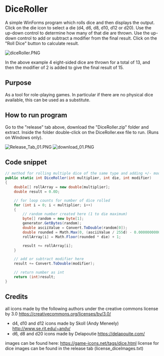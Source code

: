 # DiceRoller

A simple WinForms program which rolls dice and then displays the output. Click on the die icon to select a die (d4, d6, d8, d10, d12 or d20). Use the up-down control to determine how many of that die are thrown. Use the up-down control to add or subtract a modifier from the final result. Click on the "Roll Dice" button to calculate result.

![diceRoller.PNG](https://gamblepants.github.io/img/diceRoller.PNG)

In the above example 4 eight-sided dice are thrown for a total of 13, and then the modifier of 2 is added to give the final result of 15.

## Purpose

As a tool for role-playing games. In particular if there are no physical dice available, this can be used as a substitute.

## How to run program

Go to the "release" tab above, download the "DiceRoller.zip" folder and extract. Inside the folder double-click on the DiceRoller.exe file to run. (Runs on Windows only).

![Release_Tab_01.PNG](https://gamblepants.github.io/img/Release_Tab_01.PNG)
![download_01.PNG](https://gamblepants.github.io/img/download_01.PNG)


## Code snippet

```C#
// method for rolling multiple dice of the same type and adding +/- modifier (eg 3d6 +1)
public static int DiceRoller(int multiplier, int die, int modifier)
{         
    double[] rollArray = new double[multiplier];
    double result = 0.0D;

    // for loop counts for number of dice rolled
    for (int i = 0; i < multiplier; i++)
    {
        // random number created here (1 to die maximum)
        byte[] random = new byte[1];
        generator.GetBytes(random);
        double asciiValue = Convert.ToDouble(random[0]);
        double rounded = Math.Max(0, (asciiValue / 255d) - 0.00000000001d);
        rollArray[i] = Math.Floor(rounded * die) + 1;

        result += rollArray[i];
    }

    // add or subtract modifier here
    result += Convert.ToDouble(modifier);

    // return number as int
    return (int)result;
}
```

## Credits

all icons made by the following authors under the creative commons license by 3.0 
https://creativecommons.org/licenses/by/3.0/

- d4, d10 and d12 icons made by Skoll (Andy Meneely) http://www.se.rit.edu/~andy/
- d6, d8 and d20 icons made by Delapoutie https://delapouite.com/

images can be found here: https://game-icons.net/tags/dice.html
license for dice images can be found in the release tab (license_diceImages.txt)
